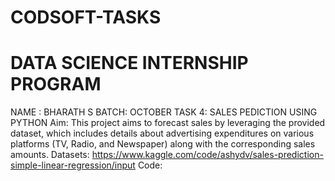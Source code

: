 # CODSOFT-TASKS
# DATA SCIENCE INTERNSHIP PROGRAM
NAME : BHARATH S
BATCH: OCTOBER 
TASK 4: SALES PEDICTION USING PYTHON
Aim:
This project aims to forecast sales by leveraging the provided dataset, which includes details about advertising expenditures on various platforms (TV, Radio, and Newspaper) along with the corresponding sales amounts.
Datasets: https://www.kaggle.com/code/ashydv/sales-prediction-simple-linear-regression/input
Code: 
